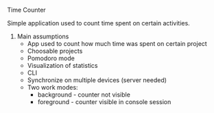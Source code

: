 Time Counter

Simple application used to count time spent on certain activities. 

1. Main assumptions
    - App used to count how much time was spent on certain project
    - Choosable projects
    - Pomodoro mode 
    - Visualization of statistics
    - CLI 
    - Synchronize on multiple devices (server needed)
    - Two work modes:
        - background - counter not visible
        - foreground - counter visible in console session


